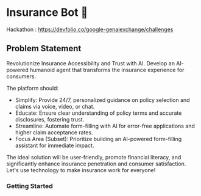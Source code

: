 # Insurance Bot 🤖

Hackathon : <https://devfolio.co/google-genaiexchange/challenges>

## Problem Statement

Revolutionize Insurance Accessibility and Trust with AI. Develop an AI-powered humanoid agent that transforms the insurance experience for consumers.

The platform should:

* Simplify: Provide 24/7, personalized guidance on policy selection and claims via voice, video, or chat.
* Educate: Ensure clear understanding of policy terms and accurate disclosures, fostering trust.
* Streamline: Automate form-filling with AI for error-free applications and higher claim acceptance rates.
* Focus Area (Subset): Prioritize building an AI-powered form-filling assistant for immediate impact.

The ideal solution will be user-friendly, promote financial literacy, and significantly enhance insurance penetration and consumer satisfaction. Let's use technology to make insurance work for everyone!

### Getting Started
